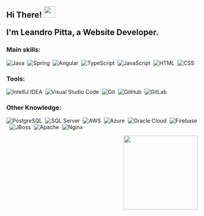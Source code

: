 <h2>
  <p>Hi There! <img src="https://media.giphy.com/media/hvRJCLFzcasrR4ia7z/giphy.gif" width="30px"></p>
  I'm Leandro Pitta, a Website Developer.
</h2>

### Main skills:
![Java](https://img.shields.io/badge/-Java-007396?style=for-the-badge&logo=java&logoColor=white)&nbsp;
![Spring](https://img.shields.io/badge/-Spring-6DB33F?style=for-the-badge&logo=spring&logoColor=white)&nbsp;
![Angular](https://img.shields.io/badge/-Angular-DD0031?style=for-the-badge&logo=angular&logoColor=white)&nbsp;
![TypeScript](https://img.shields.io/badge/-TypeScript-3178C6?style=for-the-badge&logo=typescript&logoColor=white)&nbsp;
![JavaScript](https://img.shields.io/badge/-JavaScript-F7DF1E?style=for-the-badge&logo=javascript&logoColor=black&labelColor=F7DF1E)&nbsp;
![HTML](https://img.shields.io/badge/-HTML-E34F26?style=for-the-badge&logo=html5&logoColor=white)&nbsp;
![CSS](https://img.shields.io/badge/-CSS-1572B6?style=for-the-badge&logo=css3&logoColor=white)&nbsp; 

### Tools:
![IntelliJ IDEA](https://img.shields.io/badge/-IntelliJ%20IDEA-000000?style=for-the-badge&logo=intellij-idea&logoColor=white)&nbsp;
![Visual Studio Code](https://img.shields.io/badge/-Visual%20Studio%20Code-007ACC?style=for-the-badge&logo=visual-studio-code&logoColor=white)&nbsp;
![Git](https://img.shields.io/badge/-Git-F05032?style=for-the-badge&logo=git&logoColor=white)&nbsp;
![GitHub](https://img.shields.io/badge/-GitHub-181717?style=for-the-badge&logo=github&logoColor=white)&nbsp;
![GitLab](https://img.shields.io/badge/-GitLab-FC6D26?style=for-the-badge&logo=gitlab&logoColor=white)&nbsp; 

### Other Knowledge:
![PostgreSQL](https://img.shields.io/badge/-PostgreSQL-336791?style=for-the-badge&logo=postgresql&logoColor=white)&nbsp;
![SQL Server](https://img.shields.io/badge/-SQL%20Server-CC2927?style=for-the-badge&logo=microsoft-sql-server&logoColor=white)&nbsp;
![AWS](https://img.shields.io/badge/-AWS-232F3E?style=for-the-badge&logo=amazon-aws&logoColor=white)&nbsp;
![Azure](https://img.shields.io/badge/-Azure-0078D4?style=for-the-badge&logo=microsoft-azure&logoColor=white)&nbsp;
![Oracle Cloud](https://img.shields.io/badge/-Oracle%20Cloud-F80000?style=for-the-badge&logo=oracle&logoColor=white)&nbsp;
![Firebase](https://img.shields.io/badge/-Firebase-FFCA28?style=for-the-badge&logo=firebase&logoColor=black)&nbsp;
![JBoss](https://img.shields.io/badge/-JBoss-E21E26?style=for-the-badge&logo=red-hat&logoColor=white)&nbsp;
![Apache](https://img.shields.io/badge/-Apache-D22128?style=for-the-badge&logo=apache&logoColor=white)&nbsp;
![Nginx](https://img.shields.io/badge/-Nginx-009639?style=for-the-badge&logo=nginx&logoColor=white)&nbsp;

<div align="right">
  <img height="195px" src="https://github-readme-stats.vercel.app/api/top-langs/?username=LeandroPitta&layout=compact&hide_border=true&title_color=00bfbf&text_color=00bfbf&bg_color=0d1117"/>
</div>
